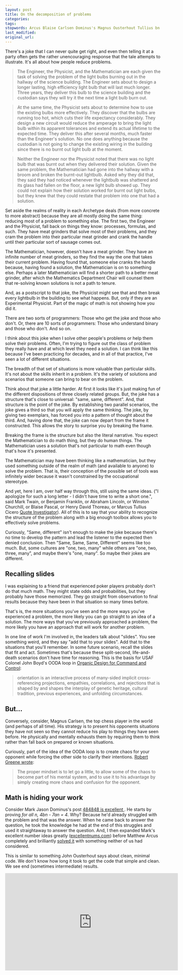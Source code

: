 ```yaml
---
layout: post
title: On the decomposition of problems
categories:
tags:
stopwords: Arcus Blaise Carlsen Dominus's Magnus Ousterhout Tullius bn empathies unencouraging
last_modified:
original_url:
---
```





There's a joke that I can never quite get right, and even then telling it
at a party often gets the rather unencouraging response that the tale attempts
to illustrate. It's all about how people reduce problems.

> The Engineer, the Physicist, and the Mathematician are each given the
task of solving the problem of the light bulbs burning out in the
hallway of the science building. The Engineer sets about to design a
longer lasting, high efficiency light bulb that will last much longer.
Three years, they deliver this bulb to the science building and the
custodian says they will try it the next time a light bulb burn out.

> At the same time, the
Physicist sets about to determine how to use the existing bulbs more
effectively. They discover that the bulbs are running too hot, which
cuts their life expectancy considerably. They design a new circuit
would reduce the amperage to bring the light bulb within its apparent
tolerances and extend its actual lifetime to the expected time. They
deliver this after several months, much faster than the Engineer's
solution. No one does anything because the custodian is not going to
change the existing wiring in the building since there is no
burnt out light bulb at the moment.

> Neither the Engineer nor the Physicist noted that there was no light
bulb that was burnt out when they delivered their solution. Given the
same problem, the Mathematician had gone into the hallway with a broom
and broken the burnt-out lightbulb. Asked why they did that, they said
they had noticed whenever the lightbulb was shattered and its glass
had fallen on the floor, a new light bulb showed up. They could not
explain how their solution worked for burnt out light bulbs, but they knew
that they could restate that problem into one that had a solution.

Set aside the realms of reality in each Archetype deals (from more
concrete to more abstract) because they are all mostly doing the same
thing: reducing most of a problem to something else. The first two,
the Engineer and the Physicist, fall back on things they know:
processes, formulas, and such. They have meat grinders that solve most
of their problems, and they cram the problem into their particular
meat grinder and crank the handle until their particular sort of
sausage comes out.

The Mathematician, however, doesn't have a meat grinder. They have an
infinite number of meat grinders, so they find the way the one that
takes their current problem. Having found that, someone else cranks
the handle because, having found a solution, the Mathematician is on
to something else. Perhaps a later Mathematician will find a shorter
path to a better meat grinder, after which the Mathematics Department Chair
will counsel them that re-solving known solutions is not a path to tenure.

And, as a postscript to that joke, the Physicist might see that and then
break every lightbulb in the building to see what happens. But, only if
they are an Experimental Physicist. Part of the magic of math is not
showing how you did it.

There are two sorts of programmers: Those who get the joke and those
who don't. Or, there are 10 sorts of programmers: Those who understand
binary and those who don't. And so on.

I think about this joke when I solve other people's problems or
help them solve their problems. Often, I'm trying to figure out the class
of problem they really have and at which level they need a solution. I can
think like this because I've been practicing for decades, and in all of
that practice, I've seen a lot of different situations.

The breadth of that set of situations is more valuable than particular skills.
It's not about the skills inherit in a problem. It's the variety of solutions
and scenarios that someone can bring to bear on the problem.

Think about that joke a little harder. At first it looks like it's just
making fun of the different dispositions of three closely related groups.
But, the joke has a structure that's close to universal: "same, same, different".
And, that structure is the point of the joke. By establishing two parallel
scenarios, the joke gives a third so that you will apply the same thinking.
The joke, by giving two exemplars, has forced you into a pattern of thought
about the third. And, having done that, the joke can now depart from
the frame it constructed. This allows the story to surprise you by breaking
the frame.

Breaking the frame is the structure but also the literal narrative. You
expect the Mathematician to do math thing, but they do human things. The
Mathematician uses a solution that's not particular to math even though
that's how it's presented.

The Mathematician may have been thinking like a mathematician, but
they used something outside of the realm of math (and available to
anyone) to solve the problem. That is, their conception of the
possible set of tools was infinitely wider because it wasn't
constrained by the occupational stereotype.

And yet, here I am, over half way through this, still using the same
ideas. ("I apologize for such a long letter - I didn't have time to
write a short one.", said Mark Twain, or Benjamin Franklin, or Abraham
Lincoln, or Winston Churchill, or Blaise Pascal, or Henry David Thoreau, or Marcus
Tullius Cicero [Quote Investigator](https://quoteinvestigator.com/2012/04/28/shorter-letter/)).
All of this is to say that your ability to recognize the structure of
the problem along with a big enough toolbox allows you to effectively
solve problems.

Curiously, "Same, different" isn't enough to make the joke because there's no time
to develop the pattern and lead the listener to the expected then denied
conclusion. Then "Same, Same, Same, Different" seems like too much. But,
some cultures are "one, two, many" while others are "one, two, three, many",
and maybe there's "one, many". So maybe their jokes are different.

## Recalling slides

I was explaining to a friend that experienced poker players probably
don't do that much math. They might state odds and probabilities, but
they probably have those memorized. They go straight from observation
to final results because they have been in that situation so many
times before.

That's is, the more situations you've seen and the more ways you've
experienced a problem, the more likely you can go straight to an idea
of a solution. The more ways that you've previously approached a problem,
the more likely you have an approach that will work for another problem.

In one line of work I'm involved in, the leaders talk about "slides". You
see something weird, and they say "add that to your slides". Add that to
the situations that you'll remember. In some future scenario, recall the
slides that fit and act. Sometimes that's because these split-second, life-and-death
scenarios don't have time for reasoning. This is the basis for USAF Colonel John
Boyd's OODA loop in [Organic Design
for Command and Control](https://pdfs.semanticscholar.org/6ca9/63358751c859d7b68736aca1aa9d1a8d4e53.pdf):

> orientation is an interactive process of many-sided implicit
cross-referencing projections, empathies, correlations, and rejections
that is shaped by and shapes the interplay of genetic heritage, cultural
tradition, previous experiences, and unfolding circumstances.

## But...

Conversely, consider, Magnus Carlsen, the top chess
player in the world (and perhaps of all time). His strategy is to
present his opponents situations they have not seen so they cannot
reduce his play to things they have seen before. He physically and
mentally exhausts them by requiring them to think rather than fall
back on prepared or known situations.

Curiously, part of the idea of the OODA loop is to create chaos for
your opponent while forcing the other side to clarify their intentions.
[Robert Greene wrote](https://powerseductionandwar.com/ooda-and-you/):

> The proper mindset is to let go a little, to allow some of the chaos
to become part of his mental system, and to use it to his advantage by
simply creating more chaos and confusion for the opponent.

## Math is hiding your work

Consider Mark Jason Dominus's post [484848 is excellent
](https://blog.plover.com/math/484848.html). He starts by proving *for
all n, 4bn - 7an = 4*. Why? Because he'd already struggled with the
problem and that was the answer. When he came back to answer the
question, he took the knowledge he had at the end of this struggles
and used it straightaway to answer the question. And, I then expanded
Mark's excellent number ideas greatly ([excellentnums.com](http://www.excellentnums.com))
before Matthew Arcus completely and brilliantly [solved it](https://matthewarcus.wordpress.com/2016/01/16/excellent-numbers/)
with something neither of us had considered.

This is similar to something John Ousterhout says about clean, minimal
code. We don't know how long it took to get the code that simple and clean.
We see end (sometimes intermediate) results.

<div class="youtube">
<iframe width="560" height="315" src="https://www.youtube.com/embed/bmSAYlu0NcY" frameborder="0" allow="accelerometer; autoplay; clipboard-write; encrypted-media; gyroscope; picture-in-picture" allowfullscreen></iframe>
</div>
